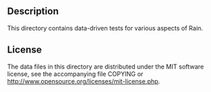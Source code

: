 Description
------------

This directory contains data-driven tests for various aspects of Rain.

License
--------

The data files in this directory are distributed under the MIT software
license, see the accompanying file COPYING or
http://www.opensource.org/licenses/mit-license.php.

